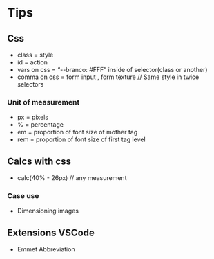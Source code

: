 # Tips

## Css

- class = style
- id = action
- vars on css = “--branco: #FFF” inside of selector(class or another)
- comma on css = form input , form texture // Same style in twice selectors

### Unit of measurement

- px = pixels
- % = percentage
- em = proportion of font size of mother tag
- rem = proportion of font size of first tag level

## Calcs with css

- calc(40% - 26px) // any measurement

### Case use

- Dimensioning images

## Extensions VSCode

- Emmet Abbreviation
